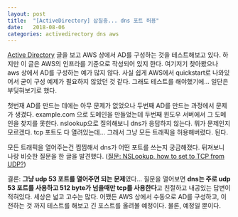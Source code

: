 ```yaml
---
layout: post
title:  "[ActiveDirectory] 삽질중... dns 포트 허용"
date:   2018-08-06
categories: activedirectory dns aws 
---
```


[Active Directory](http://dianememory.tistory.com/5) 글을 보고 AWS 상에서 AD를 구성하는 것을 테스트해보고 있다. 하지만 이 글은 AWS의 인프라를 기준으로 작성되어 있지 한다. 여기저기 찾아봤으나 aws 상에서 AD를 구성하는 예가 많지 않다. 사실 쉽게 AWS에서 quickstart로 나와있어서 굳이 구성 예제가 필요하지 않았던 것 같다. 그래도 테스트를 해야했기에... 일단은 부딪혀보기로 했다. 

첫번재 AD를 만드는 데에는 아무 문제가 없었으나 두번째 AD를 만드는 과정에서 문제가 생겼다. example.com 으로 도메인을 만들었는데 두번째 윈도우 서버에서 그 도메인을 찾지를 못한다. nslookup으로 질의해보니 dns가 응답하지 않는다. 뭐가 문제인지 모르겠다. tcp 포트도 다 열려있는데... 그래서 그냥 모든 트래픽을 허용해버렸다. 된다. 

모든 트래픽을 열어주는건 찜찜해서 dns가 어떤 포트를 쓰는지 궁금해졌다. 뒤져보니 나랑 비슷한 질문을 한 글을 발견했다. ([질문: NSLookup, how to set to TCP from UDP?](https://social.technet.microsoft.com/Forums/windows/en-US/955244f1-867a-4f3b-a0a3-321f05982fa0/nslookup-how-to-set-to-tcp-from-udp?forum=win10itpronetworking))

결론: **그냥 udp 53 포트를 열어주면 되는 문제**였다... 질문을 열어보면 **dns는 주로 udp 53 포트를 사용하고 512 byte가 넘을때만 tcp를 사용한다**고 친절하고 내공있는 답변이 적혀있다. 세상은 넓고 고수는 많다. 어쨌든 AWS 상에서 수동으로 AD를 구성하고, 이전하는 것 까지 테스트를 해보고 긴 포스트를 올려볼 예정이다. 물론, 예정일 뿐이다. 
